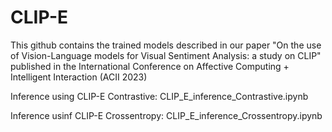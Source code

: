 # CLIP-E 
This github contains the trained models described in our paper "On the use of Vision-Language models for Visual Sentiment Analysis: a study on CLIP" published in the International Conference on Affective Computing + Intelligent Interaction (ACII 2023)

Inference using CLIP-E Contrastive: CLIP_E_inference_Contrastive.ipynb



Inference usinf CLIP-E Crossentropy: CLIP_E_inference_Crossentropy.ipynb
